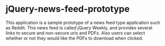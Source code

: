 # jQuery-news-feed-prototype
This application is a sample prototype of a news feed type application such as Reddit.  This news feed is called jQuery Weekly, and provides several links to secure and non-secure urls and PDFs. Also users can select whether or not they would like the PDFs to download when clicked.
